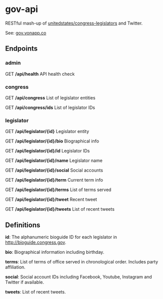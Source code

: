 # gov-api

RESTful mash-up of [unitedstates/congress-legislators](https://github.com/unitedstates/congress-legislators) and Twitter.

See: [gov.vonapp.co](https://gov.vonapp.co/api/spec)

## Endpoints

### admin

GET **/api/health** API health check

### congress

GET **/api/congress** List of legislator entities

GET **/api/congress/ids** List of legislator IDs

### legislator

GET **/api/legislator/{id}** Legislator entity

GET **/api/legislator/{id}/bio** Biographical info

GET **/api/legislator/{id}/id** Legislator IDs

GET **/api/legislator/{id}/name** Legislator name

GET **/api/legislator/{id}/social** Social accounts

GET **/api/legislator/{id}/term** Current term info

GET **/api/legislator/{id}/terms** List of terms served

GET **/api/legislator/{id}/tweet** Recent tweet

GET **/api/legislator/{id}/tweets** List of recent tweets

## Definitions

**id**: The alphanumeric bioguide ID for each legislator in http://bioguide.congress.gov.

**bio**: Biographical information including birthday.

**terms**: List of terms of office served in chronological order. Includes party affiliation.

**social**: Social account IDs including Facebook, Youtube, Instagram and Twitter if available.

**tweets**: List of recent tweets.
